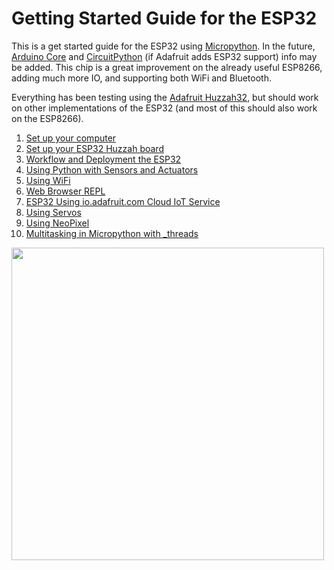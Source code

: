 # Getting Started Guide for the ESP32

This is a get started guide for the ESP32 using [Micropython](https://docs.micropython.org/en/latest/esp8266/index.html). In the future, [Arduino Core](https://github.com/espressif/arduino-esp32) and [CircuitPython](https://learn.adafruit.com/welcome-to-circuitpython/what-is-circuitpython) (if Adafruit adds ESP32 support) info may be added. This chip is a great improvement on the already useful ESP8266, adding much more IO, and supporting both WiFi and Bluetooth.

Everything has been testing using the [Adafruit Huzzah32](https://www.adafruit.com/product/3405), but should work on other implementations of the ESP32 (and most of this should also work on the ESP8266).

1. [Set up your computer](docs/mac-setup.md)
1. [Set up your ESP32 Huzzah board](docs/esp32-setup.md)
1. [Workflow and Deployment the ESP32](docs/workflow.md)
1. [Using Python with Sensors and Actuators](docs/basics.md)
1. [Using WiFi](docs/usingwifi.md)
1. [Web Browser REPL](docs/webrepl-setup.md)
1. [ESP32 Using io.adafruit.com Cloud IoT Service](docs/io-adafruit.md)
1. [Using Servos](docs/servo.md)
1. [Using NeoPixel](docs/neopixel.md)
1. [Multitasking in Micropython with \_threads](docs/multitasking.md)

<img src="docs/esp32.jpg" width="500">
